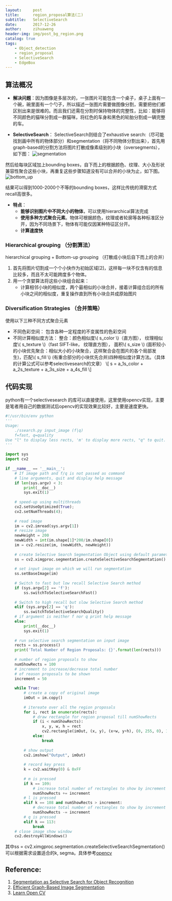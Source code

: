 ```yaml
---
layout:     post
title:      region_proposal算法(二)
subtitle:   SelectiveSearch
date:       2017-12-26
author:     zihuaweng
header-img: img/post_bg_region.png
catalog: true
tags:
    - Object_detection
    - region_proposal
    - SelectiveSearch
    - EdgeBox
---
```


## 算法概况


- **解决问题**：因为图像是多层次的，一张图片可能包含一个桌子，桌子上面有一个碗，碗里面有一个勺子，所以描述一张图片需要做图像分割，需要把他们都区别出来是很难的。而且我们还需在分割时保持物体的完整性，比如：能够将不同颜色的猫咪分割成一群猫咪，将红色的车身和黑色的轮胎分割成一辆完整的车。

- **SelectiveSearch**： SelectiveSearch则结合了exhaustive search:（尽可能找到画中所有的物体部分）和segmentation（将不同物体分割出来），首先用 graph-based的分割方法将图片打散成像素级别的小块（oversegments），如下图：
![segmentation](http://zihuaweng.github.io/post_images/selective_search/segmentation.png)

然后给每块区域加上bounding boxes，自下而上的根据颜色、纹理、大小及形状兼容性聚合这些小块，再重复这些步骤知道没有可以合并的小块为止，如下图。
![bottom_up](http://zihuaweng.github.io/post_images/selective_search/bottom_up.png)

结果可以得到1000-2000个不等的bounding boxes，这样比传统的滑窗方式recall高很多。

- **特点**： 
	- **能够识别图片中不同大小的物体**，可以使用hierarchical算法完成
	- **使用多种方式聚合元素**。物体可根据颜色，纹理或者轮廓等各种标准区分开，因为不同场景下，物体有可能仅因某种特征区分开。
	- **计算速度快**

### Hierarchical grouping （分割算法）
hierarchical grouping + Bottom-up grouping （打散成小块后自下而上的合并）
1. 首先将图片切割成一个个小快作为初始区域[2]，这样每一块不仅含有的信息比较多，而且不太可能跨度多个物体。
2. 用一个贪婪算法将这些小块组合起来：
	- 计算相邻小块的相似度，两个最相似的小块合并，接着计算组合后的所有小块之间的相似度，重复操作直到所有小块合并成原始图片 

### Diversification Strategies （合并策略）
使用以下三种不同方式聚合元素
- 不同色彩空间： 包含各种一定程度的不变属性的色彩空间
- 不同计算相似度方法： 整合：颜色相似度\\( s_color \\)（直方图）， 纹理相似度\\( s_texture \\)（fast SIFT-like， 纹理直方图）， 面积\\( s_size \\) (面积较小的小块优先聚合：相似大小的小块聚合，这样聚合会在图片的各个局部发生)，匹配\\( s_fill \\) (有重合部分的小块优先合并)四种相似度计算方法。（具体的计算公式可以参考selectivesearch的文章）
\\[ s = a_1s_color + a_2s_texture + a_3s_size + a_4s_fill \\]

## 代码实现
python有一个selectivesearch 的库可以直接使用，这里使用opencv实现，主要是笔者用自己的数据测试后opencv的实现效果比较好，主要是速度更快。
~~~~~ python
#!/usr/bin/env python
'''
Usage:
    ./ssearch.py input_image (f|q)
    f=fast, q=quality
Use "l" to display less rects, 'm' to display more rects, "q" to quit.
'''
 
import sys
import cv2
 
if __name__ == '__main__':
    # If image path and f/q is not passed as command
    # line arguments, quit and display help message
    if len(sys.argv) < 3:
        print(__doc__)
        sys.exit(1)
 
    # speed-up using multithreads
    cv2.setUseOptimized(True);
    cv2.setNumThreads(4);
 
    # read image
    im = cv2.imread(sys.argv[1])
    # resize image
    newHeight = 200
    newWidth = int(im.shape[1]*200/im.shape[0])
    im = cv2.resize(im, (newWidth, newHeight))    
 
    # create Selective Search Segmentation Object using default parameters
    ss = cv2.ximgproc.segmentation.createSelectiveSearchSegmentation()
 
    # set input image on which we will run segmentation
    ss.setBaseImage(im)
 
    # Switch to fast but low recall Selective Search method
    if (sys.argv[2] == 'f'):
        ss.switchToSelectiveSearchFast()
 
    # Switch to high recall but slow Selective Search method
    elif (sys.argv[2] == 'q'):
        ss.switchToSelectiveSearchQuality()
    # if argument is neither f nor q print help message
    else:
        print(__doc__)
        sys.exit(1)
 
    # run selective search segmentation on input image
    rects = ss.process()
    print('Total Number of Region Proposals: {}'.format(len(rects)))
     
    # number of region proposals to show
    numShowRects = 100
    # increment to increase/decrease total number
    # of reason proposals to be shown
    increment = 50
 
    while True:
        # create a copy of original image
        imOut = im.copy()
 
        # itereate over all the region proposals
        for i, rect in enumerate(rects):
            # draw rectangle for region proposal till numShowRects
            if (i < numShowRects):
                x, y, w, h = rect
                cv2.rectangle(imOut, (x, y), (x+w, y+h), (0, 255, 0), 1, cv2.LINE_AA)
            else:
                break
 
        # show output
        cv2.imshow("Output", imOut)
 
        # record key press
        k = cv2.waitKey(0) & 0xFF
 
        # m is pressed
        if k == 109:
            # increase total number of rectangles to show by increment
            numShowRects += increment
        # l is pressed
        elif k == 108 and numShowRects > increment:
            # decrease total number of rectangles to show by increment
            numShowRects -= increment
        # q is pressed
        elif k == 113:
            break
    # close image show window
    cv2.destroyAllWindows()
~~~~~
其中ss = cv2.ximgproc.segmentation.createSelectiveSearchSegmentation()可以根据需求设置适合的k, segma。具体参考[opencv](https://docs.opencv.org/trunk/d6/d6d/classcv_1_1ximgproc_1_1segmentation_1_1SelectiveSearchSegmentation.html)


## Reference:
1. [Segmentation as Selective Search for Object Recognition](https://www.koen.me/research/selectivesearch/)
2. [Efficient Graph-Based Image Segmentation](http://cs.brown.edu/~pff/segment/)
3. [Learn Open CV](http://www.learnopencv.com/selective-search-for-object-detection-cpp-python/)
